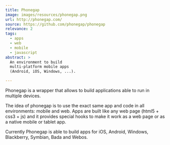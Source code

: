 ```yaml
---
title: Phonegap
image: images/resources/phonegap.png
url: http://phonegap.com/
source: https://github.com/phonegap/phonegap
relevance: 2
tags:
  - apps
  - web
  - mobile
  - javascript
abstract: >
  An environment to build
  multi-platform mobile apps
  (Android, iOS, Windows, ...).

---
```

Phonegap is a wrapper that allows
to build applications able to run
in multiple devices.

The idea of phonegap is to use the exact
same app and code in all environments:
mobile and web.
Apps are built like any web page
(html5 + css3 + js)
and it provides special hooks to make
it work as a web page or as
a native mobile or tablet app.

Currently Phonegap is able to build apps for
iOS, Android, Windows, Blackberry, Symbian, Bada and Webos.
